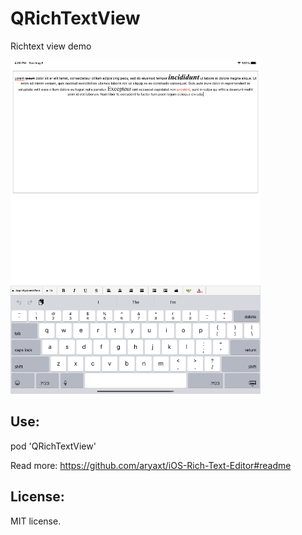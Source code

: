 # QRichTextView
Richtext view demo

<img src="image/image.png" width="400">

## Use:

pod 'QRichTextView'

Read more:
https://github.com/aryaxt/iOS-Rich-Text-Editor#readme

## License: 
MIT license.

